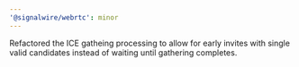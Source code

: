 ```yaml
---
'@signalwire/webrtc': minor
---
```


Refactored the ICE gatheing processing to allow for early invites with single valid candidates instead of waiting until gathering completes.
